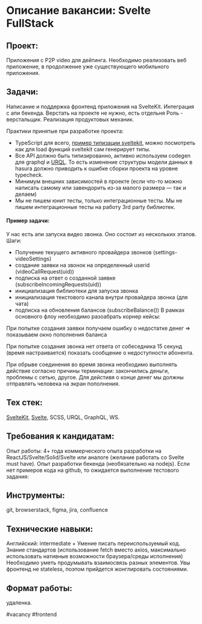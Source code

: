 # Описание вакансии: Svelte FullStack
## Проект: 
Приложения с P2P video для дейтинга. Необходимо реализовать веб приложение, в продолжение уже существующего мобильного приложения.
## Задачи: 
Написание и поддержка фронтенд приложения на SvelteKit.
Интеграция с апи бекенда.
Верстать на проекте не нужно, есть отдельня Роль - верстальщик. 
Реализация продуктовых механик.

Практики принятые при разработке проекта:
- TypeScript для всего, [пример типизации sveltekit](https://github.com/ivanhofer/sveltekit-typescript-showcase), можно посмотреть как для load функций sveltekit сам генерирует типы.
- Все API должно быть типизированно, активно используем codegen для graphql и [URQL](https://commerce.nearform.com/open-source/urql/). То есть изменение структуры модели данных в hasura должно приводить к ошибке сборки проекта на уровне typecheck.
- Минимум внешних зависимостей в проекте (если что-то можно написать самому или завендорить из-за малого размера — так и делаем)
- Мы не пишем юнит тесты, только интеграционные тесты. Мы не пишем интеграционные тесты на работу 3rd party библиотек.

#### Пример задачи:
У нас есть апи запуска видео звонка. Оно состоит из нескольких этапов. 
Шаги:
- Получение текущего активного провайдера звонков (settings-videoSettings)
- создание заявки на звонок на определенный userid (videoCallRequest(uid))
- подписка на ответ о созданной заявке (subscribeIncomingRequests(uid))
- инициализация библиотеки для запуска звонка
- инициализация текстового канала внутри провайдера звонка (для чата)
- подписка на обновления балансов (subscribeBalance())
В рамках основного флоу необходимо разоабрать корнер кейсы:

При попытке создания заявки получаем ошибку о недостатке денег => показываем окно пополнения баланса

При попытке создания звонка нет ответа от собеседника 15 секунд (время настраивается) показать сообщение о недоступности абонента.

При обрыве соединения во время звонка необходимо выполнять действие согласно причины терминации: закончились деньги, проблемы с сетью, другое. Для дейстивя о конце денег мы должны отправлять человека на экран пополнения.
## Тех стек: 
[SvelteKit](https://learn.svelte.dev/tutorial/introducing-sveltekit), [Svelte](https://learn.svelte.dev/tutorial/welcome-to-svelte), SCSS, URQL, GraphQL, WS.

## Требования к кандидатам:
Опыт работы: 4+ года коммерческого опыта разработки на ReactJS/Svelte/Solid/Svelte или аналоге (желание работать со Svelte must have). Опыт разработки бекенда (необязательно на nodejs). Если нет примеров кода на github, то ожидается выполнение тестового задания: 
## Инструменты: 
git, browserstack, figma, jira, confluence
## Технические навыки: 
Английский: intermediate +
Умение писать переиспользуемый код.
Знание стандартов (использование fetch вместо axios, максимально использовать нативные возможности браузера/среды исполнения)
Необходимо уметь продумывать взаимосвязь разных элементов. Увы фронтенд не stateless, поэтом прийдется жонглировать состояниями.
## Формат работы: 
удаленка.

#vacancy #frontend